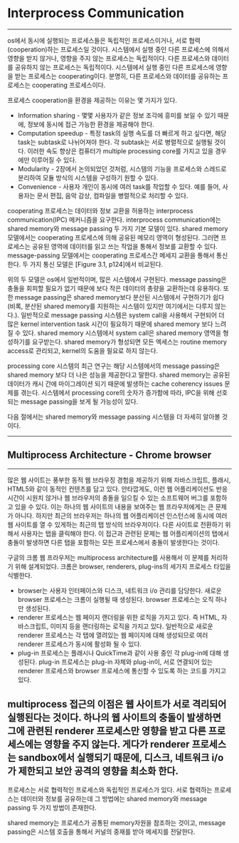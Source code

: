 # Interprocess Communication
---
os에서 동시에 실행되는 프로세스들은 독립적인 프로세스이거나, 서로 협력(cooperation)하는 프로세스일 것이다. 시스템에서 실행 중인 다른 프로세스에 의해서 영향을 받지 않거나, 영향을 주지 않는 프로세스는 독립적이다. 다른 프로세스와 데이터를 공유하지 않는 프로세스는 독립적이다. 시스템에서 실행 중인 다른 프로세스에 영향을 받는 프로세스는 cooperating이다. 분명히, 다른 프로세스와 데이터를 공유하는 프로세스는 cooperating 프로세스이다.

프로세스 cooperation을 환경을 제공하는 이유는 몇 가지가 있다.
* Information sharing - 몇몇 사용자가 같은 정보 조각에 흥미를 보일 수 있기 때문에, 정보에 동시에 접근 가능한 환경을 제공해야 한다.
* Computation speedup - 특정 task의 실행 속도를 더 빠르게 하고 싶다면, 해당 task는 subtask로 나뉘어져야 한다. 각 subtask는 서로 병렬적으로 실행될 것이다. 이러한 속도 향상은 컴퓨터가 multiple processing core를 가지고 있을 경우에만 이루어질 수 있다.
* Modularity - 2장에서 논의되었던 것처럼, 시스템의 기능을 프로세스와 스레드로 분리하여 모듈 방식의 시스템을 구성하기 원할 수 있다.
* Convenience - 사용자 개인이 동시에 여러 task를 작업할 수 있다. 예를 들어, 사용자는 문서 편집, 음악 감상, 컴파일을 병렬적으로 처리할 수 있다.

cooperating 프로세스는 데이터와 정보 교환을 허용하는 interprocess communication(IPC) 메커니즘을 요구한다. interprocess communication에는 shared memory와 message passing 두 가지 기본 모델이 있다. shared memory 모델에서는 cooperating 프로세스에 의해 공유된 메모리 영역이 형성된다. 그러면 프로세스는 공유된 영역에 데이터를 읽고 쓰는 작업을 통해서 정보를 교환할 수 있다. message-passing 모델에서는 cooperating 프로세스간 메세지 교환을 통해서 통신한다. 두 가지 통신 모델은 [Figure 3.1, p124]에서 비교된다.

위의 두 모델은 os에서 일반적이며, 많은 시스템에서 구현된다. message passing은 충돌을 회피할 필요가 없기 때문에 보다 작은 데이터의 총량을 교환하는데 유용하다. 또한 message passing은 shared memory보다 분산된 시스템에서 구현하기가 쉽다(비록, 분산된 shared memory를 지원하는 시스템이 있지만 여기에서는 다루지 않는다.). 일반적으로 message passing 시스템은 system call을 사용해서 구현되어 더 많은 kernel intervention task 시간이 필요하기 때문에 shared memory 보다 느려질 수 있다. shared memory 시스템에서 system call은 shared memory 영역을 형성하기를 요구받는다. shared memory가 형성되면 모든 엑세스는 routine memory access로 관리되고, kernel의 도움을 필요로 하지 않는다.

processing core 시스템의 최근 연구는 해당 시스템에서의 message passing은 shared memory 보다 더 나은 성능을 제공한다고 말한다. shared memory는 공유된 데이터가 캐시 간에 마이그레이션 되기 때문에 발생하는 cache coherency issues 문제를 겪는다. 시스템에서 processing core의 숫자가 증가함에 따라, IPC을 위해 선호되는 message passing을 보게 될 가능성이 있다.

다음 절에서는 shared memory와 message passing 시스템을 더 자세히 알아볼 것이다.

---

## Multiprocess Architecture - Chrome browser
---
많은 웹 사이트는 풍부한 동적 웹 브라우징 경험을 제공하기 위해 자바스크립트, 플래시, HTML5와 같이 동적인 컨텐츠를 담고 있다. 안타깝게도, 이런 웹 어플리케이션도 반응 시간이 시원치 않거나 웹 브라우저의 충돌을 일으킬 수 있는 소프트웨어 버그를 포함하고 있을 수 있다. 이는 하나의 웹 사이트의 내용을 보여주는 웹 프라우저에게는 큰 문제가 아니다. 하지만 최근의 브라우저는 하나의 웹 어플리케이션 인스턴스에 동시에 여러 웹 사이트를 열 수 있게하는 최근의 탭 방식의 브라우저이다. 다른 사이트로 전환하기 위해서 사용자는 탭을 클릭해야 한다. 이 접근과 관련된 문제는 웹 어플리케이션의 탭에서 충돌이 발생하면 다른 탭을 포함하는 모든 프로세스에서 충돌이 발생한다는 것이다.

구글의 크롬 웹 프라우저는 multiprocess architecture를 사용해서 이 문제를 처리하기 위해 설계되었다. 크롬은 browser, renderers, plug-ins의 세가지 프로세스 타입을 식별한다.
* browser는 사용자 인터페이스와 디스크, 네트워크 i/o 관리를 담당한다. 새로운 browser 프로세스는 크롬이 실행될 때 생성된다. browser 프로세스는 오직 하나만 생성된다.
* renderer 프로세스는 웹 페이지 랜더링을 위한 로직을 가지고 있다. 즉 HTML, 자바스크립트, 이미지 등을 랜더링하는 로직을 가지고 있다. 일반적으로 새로운 renderer 프로세스는 각 탭에 열려있는 웹 페이지에 대해 생성되므로 여러 renderer 프로세스가 동시에 활성화 될 수 있다.
* plug-in 프로세스는 플래시나 QuickTime과 같이 사용 중인 각 plug-in에 대해 생성된다. plug-in 프로세스는 plug-in 자체와 plug-in이, 서로 연결되어 있는 renderer 프로세스와 browser 프로세스에 통신할 수 있도록 하는 코드를 가지고 있다.

multiprocess 접근의 이점은 웹 사이트가 서로 격리되어 실행된다는 것이다. 하나의 웹 사이트의 충돌이 발생하면 그에 관련된 renderer 프로세스만 영향을 받고 다른 프로세스에는 영향을 주지 않는다. 게다가 renderer 프로세스는 sandbox에서 실행되기 때문에, 디스크, 네트워크 i/o가 제한되고
보안 공격의 영향을 최소화 한다.
---
프로세스는 서로 협력적인 프로세스와 독립적인 프로세스가 있다. 서로 협력하는 프로세스는 데이터와 정보를 공유하는데 그 방법에는 shared memory와 message passing 두 가지 방법이 존재한다.

shared memory는 프로세스가 공통된 memory자원을 참조하는 것이고, message passing은 시스템 호출을 통해서 커널의 중재를 받아 메세지를 전달한다.
